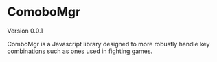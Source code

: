 ComoboMgr
========
Version 0.0.1

ComboMgr is a Javascript library designed to more robustly handle
key combinations such as ones used in fighting games.
